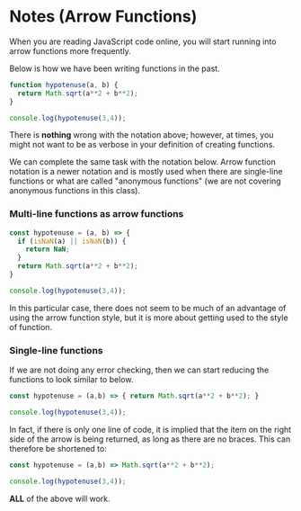 # Notes (Arrow Functions)

When you are reading JavaScript code online, you will start running into arrow functions more frequently.

Below is how we have been writing functions in the past.

```javascript
function hypotenuse(a, b) {
  return Math.sqrt(a**2 + b**2);
}

console.log(hypotenuse(3,4));
```

There is **nothing** wrong with the notation above; however, at times, you might not want to be as verbose in your definition of creating functions.

We can complete the same task with the notation below. Arrow function notation is a newer notation and is mostly used when there are single-line functions or what are called "anonymous functions" (we are not covering anonymous functions in this class).

### Multi-line functions as arrow functions

```javascript
const hypotenuse = (a, b) => {
  if (isNaN(a) || isNaN(b)) {
    return NaN;
  }
  return Math.sqrt(a**2 + b**2);
}

console.log(hypotenuse(3,4));
```

In this particular case, there does not seem to be much of an advantage of using the arrow function style, but it is more about getting used to the style of function.

### Single-line functions

If we are not doing any error checking, then we can start reducing the functions to look similar to below.

```javascript
const hypotenuse = (a,b) => { return Math.sqrt(a**2 + b**2); }

console.log(hypotenuse(3,4));
```
In fact, if there is only one line of code, it is implied that the item on the right side of the arrow is being returned, as long as there are no braces. This can therefore be shortened to:

```javascript
const hypotenuse = (a,b) => Math.sqrt(a**2 + b**2);

console.log(hypotenuse(3,4));
```

**ALL** of the above will work.
